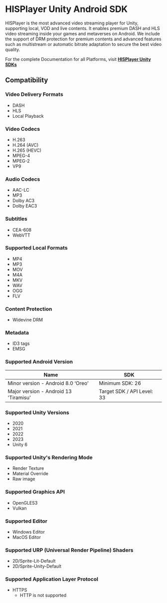 # HISPlayer Unity Android SDK

HISPlayer is the most advanced video streaming player for Unity, supporting local, VOD and live contents. It enables premium DASH and HLS video streaming inside your games and metaverses on Android. We include the support of DRM protection for premium contents and advanced features such as multistream or automatic bitrate adaptation to secure the best video quality.

For the complete Documentation for all Platforms, visit **[HISPlayer Unity SDKs](https://hisplayer.github.io/)**

## Compatibility

### Video Delivery Formats
  * DASH
  * HLS
  * Local Playback

### Video Codecs
  * H.263
  * H.264 (AVC)
  * H.265 (HEVC)
  * MPEG-4
  * MPEG-2
  * VP9

### Audio Codecs
  * AAC-LC
  * MP3
  * Dolby AC3
  * Dolby EAC3

### Subtitles
  * CEA-608
  * WebVTT

### Supported Local Formats
* MP4
* MP3
* MOV
* M4A
* MKV
* WAV
* OGG
* FLV

### Content Protection
  * Widevine DRM 

### Metadata
  * ID3 tags
  * EMSG

### Supported Android Version

|Name|SDK|
|-|-|
|Minor version - Android 8.0 ‘Oreo’ | Minimum SDK: 26|
|Major version - Android 13 'Tiramisu' |Target SDK / API Level: 33|

### Supported Unity Versions
  * 2020
  * 2021
  * 2022
  * 2023
  * Unity 6

### Supported Unity's Rendering Mode
  * Render Texture
  * Material Override
  * Raw image

### Supported Graphics API
  * OpenGLES3
  * Vulkan

### Supported Editor
  * Windows Editor
  * MacOS Editor

### Supported URP (Universal Render Pipeline) Shaders 
  * 2D/Sprite-Lit-Default
  * 2D/Sprite-Unity-Default

### Supported Application Layer Protocol
  * HTTPS
    * HTTP is not supported
